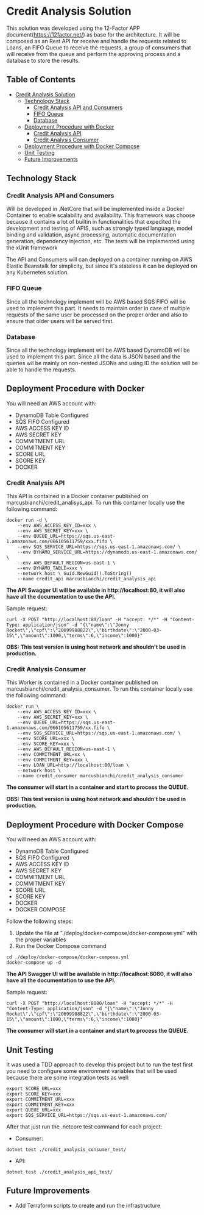 # Credit Analysis Solution
This solution was developed using the 12-Factor APP document(https://12factor.net/) as base for the architecture. It will be composed as an Rest API for receive and handle the requests related to Loans, an FIFO Queue to receive the requests, a group of consumers that will receive from the queue and perform the approving process and a database to store the results.


## Table of Contents
- [Credit Analysis Solution](#credit-analysis-solution)
  * [Technology Stack](#technology-stack)
    + [Credit Analysis API and Consumers](#credit-analysis-api-and-consumers)
    + [FIFO Queue](#fifo-queue)
    + [Database](#database)
  * [Deployment Procedure with Docker](#deployment-procedure-with-docker)
    + [Credit Analysis API](#credit-analysis-api)
    + [Credit Analysis Consumer](#credit-analysis-consumer)
  * [Deployment Procedure with Docker Compose](#deployment-procedure-with-docker-compose)
  * [Unit Testing](#unit-testing)
  * [Future Improvements](#future-improvements)

## Technology Stack

### Credit Analysis API and Consumers
Will be developed in .NetCore that will be implemented inside a Docker Container to enable scalability and availability. This framework was choose because it contains a lot of builtin in functionalities that expedited the development and testing of APIS, such as strongly typed language, model binding and validation, async processing, automatic documentation generation, dependency injection, etc. The tests will be implemented using the xUnit framework

The API and Consumers will can deployed on a container running on AWS Elastic Beanstalk for simplicity, but since it's stateless it can be deployed on any Kubernetes solution.

### FIFO Queue
Since all the technology implement will be AWS based SQS FIFO will be used to implement this part. It needs to maintain order in case of multiple requests of the same user be processed on the proper order and also to ensure that older users will be served first.

### Database
Since all the technology implement will be AWS based DynamoDB will be used to implement this part. Since all the data is JSON based and the queries wil be mainly on non-nested JSONs and using ID the solution will be able to handle the requests.

## Deployment Procedure with Docker

You will need an AWS account with:
- DynamoDB Table Configured
- SQS FIFO Configured
- AWS ACCESS KEY ID
- AWS SECRET KEY
- COMMITMENT URL
- COMMITMENT KEY
- SCORE URL
- SCORE KEY
- DOCKER


### Credit Analysis API
This API is contained in a Docker container published on marcusbianchi/credit_analisys_api. To run this container locally use the following command:

```shell
docker run -d \
	--env AWS_ACCESS_KEY_ID=xxx \
	--env AWS_SECRET_KEY=xxx \
	--env QUEUE_URL=https://sqs.us-east-1.amazonaws.com/066105611759/xxx.fifo \
	--env SQS_SERVICE_URL=https://sqs.us-east-1.amazonaws.com/ \
	--env DYNAMO_SERVICE_URL=https://dynamodb.us-east-1.amazonaws.com/ \
	--env AWS_DEFAULT_REGION=us-east-1 \
	--env DYNAMO_TABLE=xxx \
	--network host \ Guid.NewGuid().ToString()
	--name credit_api marcusbianchi/credit_analysis_api
```

**The API Swagger UI will be available in http://localhost:80, it will also have all the documentation to use the API.**

Sample request:
```shell
curl -X POST "http://localhost:80/loan" -H "accept: */*" -H "Content-Type: application/json" -d "{\"name\":\"Jonny Rocket\",\"cpf\":\"20699988822\",\"birthdate\":\"2000-03-15\",\"amount\":1000,\"terms\":6,\"income\":1000}"
```

__OBS: This test version is using host network and shouldn't be used in production.__

### Credit Analysis Consumer
This Worker is contained in a Docker container published on marcusbianchi/credit_analysis_consumer. To run this container locally use the following command:

```shell
docker run \
	--env AWS_ACCESS_KEY_ID=xxx \
	--env AWS_SECRET_KEY=xxx \
	--env QUEUE_URL=https://sqs.us-east-1.amazonaws.com/066105611759/xx.fifo \
	--env SQS_SERVICE_URL=https://sqs.us-east-1.amazonaws.com/ \
	--env SCORE_URL=xxx \
	--env SCORE_KEY=xxx \
	--env AWS_DEFAULT_REGION=us-east-1 \
	--env COMMITMENT_URL=xx \
	--env COMMITMENT_KEY=xxx \
	--env LOAN_URL=http://localhost:80/loan \
	--network host \
	--name credit_consumer marcusbianchi/credit_analysis_consumer
```
**The consumer will start in a container and start to process the QUEUE.**

__OBS: This test version is using host network and shouldn't be used in production.__

## Deployment Procedure with Docker Compose

You will need an AWS account with:
- DynamoDB Table Configured
- SQS FIFO Configured
- AWS ACCESS KEY ID
- AWS SECRET KEY
- COMMITMENT URL
- COMMITMENT KEY
- SCORE URL
- SCORE KEY
- DOCKER
- DOCKER COMPOSE

Follow the following steps:
1. Update the file at "./deploy/docker-compose/docker-compose.yml" with the proper variables
2. Run the Docker Compose command
```shell
cd ./deploy/docker-compose/docker-compose.yml
docker-compose up -d
```

**The API Swagger UI will be available in http://localhost:8080, it will also have all the documentation to use the API.**

Sample request:
```shell
curl -X POST "http://localhost:8080/loan" -H "accept: */*" -H "Content-Type: application/json" -d "{\"name\":\"Jonny Rocket\",\"cpf\":\"20699988822\",\"birthdate\":\"2000-03-15\",\"amount\":1000,\"terms\":6,\"income\":1000}"
```

**The consumer will start in a container and start to process the QUEUE.**


## Unit Testing	

It was used a TDD approach to develop this project but to run the test first you need to configure some environment variables that will be used because there are some integration tests as well:
```shell
export SCORE_URL=xxx
export SCORE_KEY=xxx
export COMMITMENT_URL=xxx
export COMMITMENT_KEY=xxx
export QUEUE_URL=xxx
export SQS_SERVICE_URL=https://sqs.us-east-1.amazonaws.com/
```

After that just run the .netcore test command for each project:
- Consumer:
```shell
dotnet test ./credit_analysis_consumer_test/
```
- API:
```shell
dotnet test ./credit_analysis_api_test/
```

## Future Improvements
- Add Terraform scripts to create and run the infrastructure